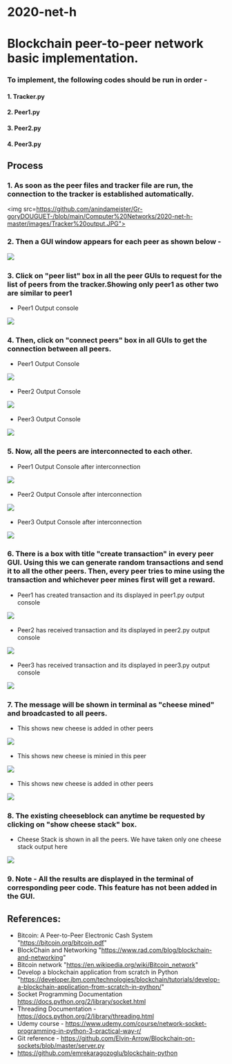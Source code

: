 # 2020-net-h
# Blockchain peer-to-peer network basic implementation.

### To implement, the following codes should be run in order -
#### 1. Tracker.py
#### 2. Peer1.py
#### 3. Peer2.py
#### 4. Peer3.py

## Process
### 1. As soon as the peer files and tracker file  are run, the connection to the tracker is established automatically.

<img src=https://github.com/anindameister/Gr-goryDOUGUET-/blob/main/Computer%20Networks/2020-net-h-master/images/Tracker%20output.JPG">

### 2. Then a GUI window appears for each peer as shown below -

<img src="https://github.com/UJM-INFO/2020-net-h/blob/master/images/peer.JPG">

### 3. Click on "peer list" box in all the peer GUIs to request for the list of peers from the tracker.Showing only peer1 as other two are similar to peer1

- Peer1 Output console 
<img src="https://github.com/UJM-INFO/2020-net-h/blob/master/images/Peer1%20output%20before%20connecting%20to%20peers.JPG">

### 4. Then, click on "connect peers" box in all GUIs to get the connection between all peers.
- Peer1 Output Console
<img src="https://github.com/UJM-INFO/2020-net-h/blob/master/images/Peer1%20output%20after%20clicking%20on%20peerlist.JPG">

- Peer2 Output Console
<img src="https://github.com/UJM-INFO/2020-net-h/blob/master/images/Peer2%20output%20after%20clicking%20on%20peerlist.JPG">

- Peer3 Output Console
<img src="https://github.com/UJM-INFO/2020-net-h/blob/master/images/Peer3%20output%20after%20clicking%20on%20peerlist.JPG">

### 5. Now, all the peers are interconnected to each other.

- Peer1 Output Console after interconnection
<img src="https://github.com/UJM-INFO/2020-net-h/blob/master/images/Peer1%20connected%20with%20other%20peers.JPG">

- Peer2 Output Console after interconnection
<img src="https://github.com/UJM-INFO/2020-net-h/blob/master/images/Peer2%20connected%20with%20other%20peers.JPG">

- Peer3 Output Console after interconnection
<img src="https://github.com/UJM-INFO/2020-net-h/blob/master/images/Peer3%20connected%20with%20other%20peers.JPG">

### 6. There is a box with title "create transaction" in every peer GUI. Using this we can generate random transactions and send it to all the other peers. Then, every peer tries to mine using the transaction and whichever peer mines first will get a reward.

- Peer1 has created transaction and its displayed in peer1.py output console
<img src ="https://github.com/UJM-INFO/2020-net-h/blob/master/images/Peer1%20when%20create%20the%20transactions.JPG">

- Peer2 has received transaction and its displayed in peer2.py output console
<img src ="https://github.com/UJM-INFO/2020-net-h/blob/master/images/Peer2%20Receives%20Transaction.JPG">

- Peer3 has received transaction and its displayed in peer3.py output console
<img src ="https://github.com/UJM-INFO/2020-net-h/blob/master/images/Peer3%20Receives%20the%20transaction.JPG">

### 7. The message will be shown in terminal as "cheese mined" and broadcasted to all peers.

- This shows new cheese is added in other peers
<img src="https://github.com/UJM-INFO/2020-net-h/blob/master/images/Peer1%20CheeseMining%20Process.JPG">

- This shows new cheese is minied in this peer
<img src="https://github.com/UJM-INFO/2020-net-h/blob/master/images/Peer2%20Cheese%20mining%20process.JPG">

- This shows new cheese is added in other peers
<img src="https://github.com/UJM-INFO/2020-net-h/blob/master/images/Peer3%20Cheese%20Mining%20Process.JPG">

### 8. The existing cheeseblock can anytime be requested by clicking on "show cheese stack" box.

- Cheese Stack is shown in all the peers. We have taken only one cheese stack output here

<img src= "https://github.com/UJM-INFO/2020-net-h/blob/master/images/CheeseStack.JPG">

### 9. Note - All the results are displayed in the terminal of corresponding peer code. This feature has not been added in the GUI.

## References:
- Bitcoin: A Peer-to-Peer Electronic Cash System "https://bitcoin.org/bitcoin.pdf"
- BlockChain and Networking "https://www.rad.com/blog/blockchain-and-networking"
- Bitcoin network "https://en.wikipedia.org/wiki/Bitcoin_network"
- Develop a blockchain application from scratch in Python "https://developer.ibm.com/technologies/blockchain/tutorials/develop-a-blockchain-application-from-scratch-in-python/"
- Socket Programming Documentation https://docs.python.org/2/library/socket.html
- Threading Documentation - https://docs.python.org/2/library/threading.html
- Udemy course - https://www.udemy.com/course/network-socket-programming-in-python-3-practical-way-r/
- Git reference - https://github.com/Elvin-Arrow/Blockchain-on-sockets/blob/master/server.py
- https://github.com/emrekaragozoglu/blockchain-python
